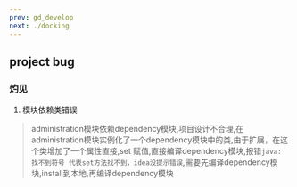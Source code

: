 ```yaml
---
prev: gd_develop
next: ./docking
---
```

## project bug
### 灼见
1. 模块依赖类错误
 > administration模块依赖dependency模块,项目设计不合理,在administration模块实例化了一个dependency模块中的类,由于扩展，在这个类增加了一个属性直接,set
赋值,直接编译dependency模块,报错`java: 找不到符号 代表set方法找不到，idea没提示错误`,需要先编译dependency模块,install到本地,再编译dependency模块
